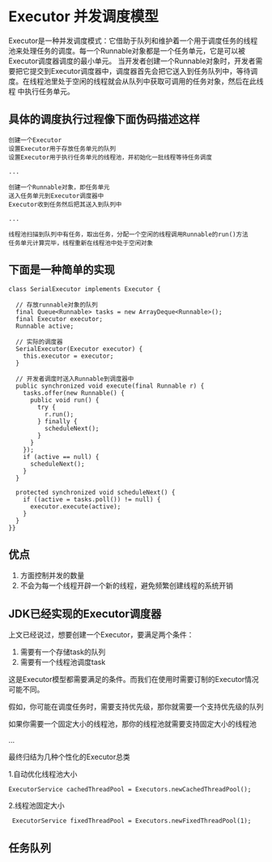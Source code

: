 # Executor 并发调度模型

Executor是一种并发调度模式：它借助于队列和维护着一个用于调度任务的线程池来处理任务的调度。每一个Runnable对象都是一个任务单元，它是可以被Executor调度器调度的最小单元。
当开发者创建一个Runnable对象时，开发者需要把它提交到Executor调度器中，调度器首先会把它送入到任务队列中，等待调度。在线程池里处于空闲的线程就会从队列中获取可调用的任务对象，然后在此线程
中执行任务单元。

## 具体的调度执行过程像下面伪码描述这样

    创建一个Executor
    设置Executor用于存放任务单元的队列
    设置Executor用于执行任务单元的线程池，并初始化一批线程等待任务调度
    
    ...
    
    创建一个Runnable对象，即任务单元
    送入任务单元到Executor调度器中
    Executor收到任务然后把其送入到队列中
    
    ...
    
    线程池扫描到队列中有任务，取出任务，分配一个空闲的线程调用Runnable的run()方法
    任务单元计算完毕，线程重新在线程池中处于空闲对象
    

## 下面是一种简单的实现 

    class SerialExecutor implements Executor {
        
      // 存放runnable对象的队列  
      final Queue<Runnable> tasks = new ArrayDeque<Runnable>();
      final Executor executor;
      Runnable active;
      
      // 实际的调度器
      SerialExecutor(Executor executor) {
        this.executor = executor;
      }
      
      // 开发者调度时送入Runnable到调度器中
      public synchronized void execute(final Runnable r) {
        tasks.offer(new Runnable() {
          public void run() {
            try {
              r.run();
            } finally {
              scheduleNext();
            }
          }
        });
        if (active == null) {
          scheduleNext();
        }
      }
      
      protected synchronized void scheduleNext() {
        if ((active = tasks.poll()) != null) {
          executor.execute(active);
        }
      }
    }}

## 优点

1. 方面控制并发的数量
1. 不会为每一个线程开辟一个新的线程，避免频繁创建线程的系统开销

## JDK已经实现的Executor调度器

上文已经说过，想要创建一个Executor，要满足两个条件：

1. 需要有一个存储task的队列
2. 需要有一个线程池调度task

这是Executor模型都需要满足的条件。而我们在使用时需要订制的Executor情况可能不同。

假如，你可能在调度任务时，需要支持优先级，那你就需要一个支持优先级的队列

如果你需要一个固定大小的线程池，那你的线程池就需要支持固定大小的线程池

...

最终归结为几种个性化的Executor总类

1.自动优化线程池大小

    ExecutorService cachedThreadPool = Executors.newCachedThreadPool();
    
2.线程池固定大小

     ExecutorService fixedThreadPool = Executors.newFixedThreadPool(1);

## 任务队列




